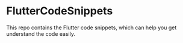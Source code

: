# FlutterCodeSnippets
This repo contains the Flutter code snippets, which can help you get understand the code easily.
